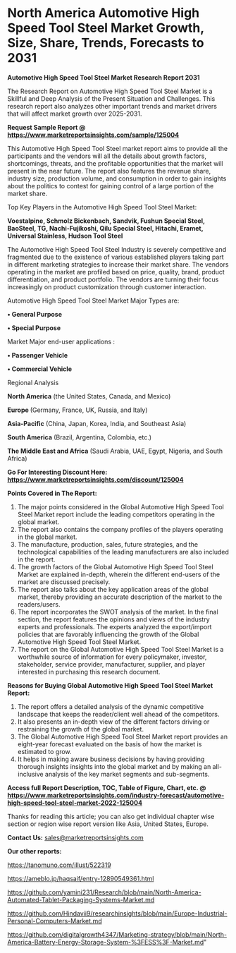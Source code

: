 # North America Automotive High Speed Tool Steel Market Growth, Size, Share, Trends, Forecasts to 2031

<strong>Automotive High Speed Tool Steel Market Research Report 2031</strong>

The Research Report on Automotive High Speed Tool Steel Market is a Skillful and Deep Analysis of the Present Situation and Challenges. This research report also analyzes other important trends and market drivers that will affect market growth over 2025-2031.

<strong>Request Sample Report @ <a href=https://www.marketreportsinsights.com/sample/125004>https://www.marketreportsinsights.com/sample/125004</a></strong>

This Automotive High Speed Tool Steel market report aims to provide all the participants and the vendors will all the details about growth factors, shortcomings, threats, and the profitable opportunities that the market will present in the near future. The report also features the revenue share, industry size, production volume, and consumption in order to gain insights about the politics to contest for gaining control of a large portion of the market share.

Top Key Players in the Automotive High Speed Tool Steel Market:

<strong>Voestalpine, Schmolz  Bickenbach, Sandvik, Fushun Special Steel, BaoSteel, TG, Nachi-Fujikoshi, Qilu Special Steel, Hitachi, Eramet, Universal Stainless, Hudson Tool Steel</strong>

The Automotive High Speed Tool Steel Industry is severely competitive and fragmented due to the existence of various established players taking part in different marketing strategies to increase their market share. The vendors operating in the market are profiled based on price, quality, brand, product differentiation, and product portfolio. The vendors are turning their focus increasingly on product customization through customer interaction.

Automotive High Speed Tool Steel Market Major Types are:

<strong>• General Purpose

• Special Purpose</strong>

Market Major end-user applications :

<strong>• Passenger Vehicle

• Commercial Vehicle</strong>

Regional Analysis

</u><strong><b>North America</b></strong> (the United States, Canada, and Mexico)

<strong><b>Europe </b></strong>(Germany, France, UK, Russia, and Italy)

<strong><b>Asia-Pacific</b></strong> (China, Japan, Korea, India, and Southeast Asia)

<strong><b>South America</b></strong> (Brazil, Argentina, Colombia, etc.)

<strong><b>The Middle East and Africa</b></strong> (Saudi Arabia, UAE, Egypt, Nigeria, and South Africa)

<strong>Go For Interesting Discount Here: <a href=https://www.marketreportsinsights.com/discount/125004>https://www.marketreportsinsights.com/discount/125004</a></strong>

<strong>Points Covered in The Report:</strong>
<ol>
  <li>The major points considered in the Global Automotive High Speed Tool Steel Market report include the leading competitors operating in the global market.</li>
  <li>The report also contains the company profiles of the players operating in the global market.</li>
  <li>The manufacture, production, sales, future strategies, and the technological capabilities of the leading manufacturers are also included in the report.</li>
  <li>The growth factors of the Global Automotive High Speed Tool Steel Market are explained in-depth, wherein the different end-users of the market are discussed precisely.</li>
  <li>The report also talks about the key application areas of the global market, thereby providing an accurate description of the market to the readers/users.</li>
  <li>The report incorporates the SWOT analysis of the market. In the final section, the report features the opinions and views of the industry experts and professionals. The experts analyzed the export/import policies that are favorably influencing the growth of the Global Automotive High Speed Tool Steel Market.</li>
  <li>The report on the Global Automotive High Speed Tool Steel Market is a worthwhile source of information for every policymaker, investor, stakeholder, service provider, manufacturer, supplier, and player interested in purchasing this research document.</li>
</ol>
<strong>Reasons for Buying Global Automotive High Speed Tool Steel Market Report:</strong>

<ol>
  <li>The report offers a detailed analysis of the dynamic competitive landscape that keeps the reader/client well ahead of the competitors.</li>
  <li>It also presents an in-depth view of the different factors driving or restraining the growth of the global market.</li>
  <li>The Global Automotive High Speed Tool Steel Market report provides an eight-year forecast evaluated on the basis of how the market is estimated to grow.</li>
  <li>It helps in making aware business decisions by having providing thorough insights insights into the global market and by making an all-inclusive analysis of the key market segments and sub-segments.</li>
</ol>
<strong>Access full Report Description, TOC, Table of Figure, Chart, etc. @ <a href=https://www.marketreportsinsights.com/industry-forecast/automotive-high-speed-tool-steel-market-2022-125004>https://www.marketreportsinsights.com/industry-forecast/automotive-high-speed-tool-steel-market-2022-125004</a></strong>


Thanks for reading this article; you can also get individual chapter wise section or region wise report version like Asia, United States, Europe.

<strong>Contact Us:</strong>
sales@marketreportsinsights.com

<strong>Our other reports:</strong>

<a href=https://tanomuno.com/illust/522319>https://tanomuno.com/illust/522319</a>

<a href=https://ameblo.jp/haqsaif/entry-12890549361.html>https://ameblo.jp/haqsaif/entry-12890549361.html</a>

<a href=https://github.com/yamini231/Research/blob/main/North-America-Automated-Tablet-Packaging-Systems-Market.md>https://github.com/yamini231/Research/blob/main/North-America-Automated-Tablet-Packaging-Systems-Market.md</a>

<a href=https://github.com/Hindavii9/researchinsights/blob/main/Europe-Industrial-Personal-Computers-Market.md>https://github.com/Hindavii9/researchinsights/blob/main/Europe-Industrial-Personal-Computers-Market.md</a>

<a href=https://github.com/digitalgrowth4347/Marketing-strategy/blob/main/North-America-Battery-Energy-Storage-System-%3FESS%3F-Market.md>https://github.com/digitalgrowth4347/Marketing-strategy/blob/main/North-America-Battery-Energy-Storage-System-%3FESS%3F-Market.md</a>"

